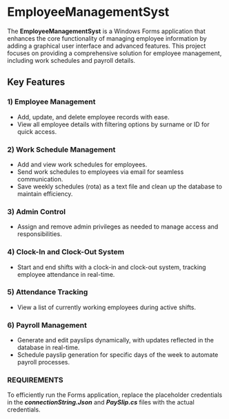 # EmployeeManagementSyst 
The **EmployeeManagementSyst** is a Windows Forms application that enhances the core functionality of managing employee information by adding a graphical user interface and advanced features. This project focuses on providing a comprehensive solution for employee management, including work schedules and payroll details.

## Key Features

### 1) Employee Management
- Add, update, and delete employee records with ease.
- View all employee details with filtering options by surname or ID for quick access.

### 2) Work Schedule Management
- Add and view work schedules for employees.
- Send work schedules to employees via email for seamless communication.
- Save weekly schedules (rota) as a text file and clean up the database to maintain efficiency.

### 3) Admin Control
- Assign and remove admin privileges as needed to manage access and responsibilities.

### 4) Clock-In and Clock-Out System
- Start and end shifts with a clock-in and clock-out system, tracking employee attendance in real-time.

### 5) Attendance Tracking
- View a list of currently working employees during active shifts.

### 6) Payroll Management
- Generate and edit payslips dynamically, with updates reflected in the database in real-time.
- Schedule payslip generation for specific days of the week to automate payroll processes.

### REQUIREMENTS
To efficiently run the Forms application, replace the placeholder credentials in the ***connectionString.Json*** and ***PaySlip.cs*** files with the actual credentials.


